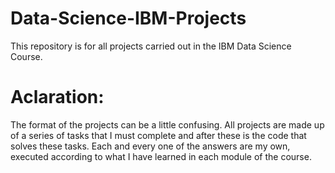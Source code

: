 # Data-Science-IBM-Projects

This repository is for all projects carried out in the IBM Data Science Course.

# Aclaration:
The format of the projects can be a little confusing. All projects are made up of a series of tasks that I must complete and after these is the code that solves these tasks. Each and every one of the answers are my own, executed according to what I have learned in each module of the course.



